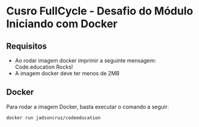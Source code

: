 # Cusro FullCycle - Desafio do Módulo Iniciando com Docker

## Requisitos
- Ao rodar imagem docker imprimir a seguinte mensagem: Code.education Rocks! 
- A imagem docker deve ter menos de 2MB

## Docker

Para rodar a imagem Docker, basta executar o comando a seguir:

```sh
docker run jadsoncruz/codeeducation
```